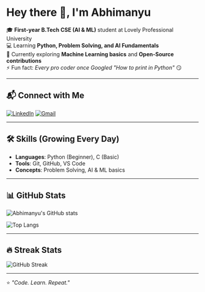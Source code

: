 # Hey there 👋, I'm Abhimanyu  

🎓 **First-year B.Tech CSE (AI & ML)** student at Lovely Professional University  
💻 Learning **Python, Problem Solving, and AI Fundamentals**  
🌱 Currently exploring **Machine Learning basics** and **Open-Source contributions**  
⚡ Fun fact: *Every pro coder once Googled "How to print in Python"* 😏  

---

## 📬 Connect with Me
[![LinkedIn](https://img.shields.io/badge/LinkedIn-blue?style=flat&logo=linkedin)]([https://linkedin.com/in/your-linkedin-link](https://www.linkedin.com/in/abhimanyu-rv-6143a32a0/))  
[![Gmail](https://img.shields.io/badge/Gmail-red?style=flat&logo=gmail)](abhimanyurv09@gmail.com)  

---

## 🛠 Skills (Growing Every Day)
- **Languages**: Python (Beginner), C (Basic)
- **Tools**: Git, GitHub, VS Code  
- **Concepts**: Problem Solving, AI & ML basics  

---

## 📊 GitHub Stats
![Abhimanyu's GitHub stats](https://github-readme-stats.vercel.app/api?username=abhimvnyu&show_icons=true&theme=tokyonight)  

![Top Langs](https://github-readme-stats.vercel.app/api/top-langs/?username=abhimvnyu&layout=compact&theme=tokyonight)  

---

## 🔥 Streak Stats
![GitHub Streak](https://github-readme-streak-stats.herokuapp.com/?user=abhimvnyu&theme=tokyonight)  

---

⭐ *"Code. Learn. Repeat."*
 
